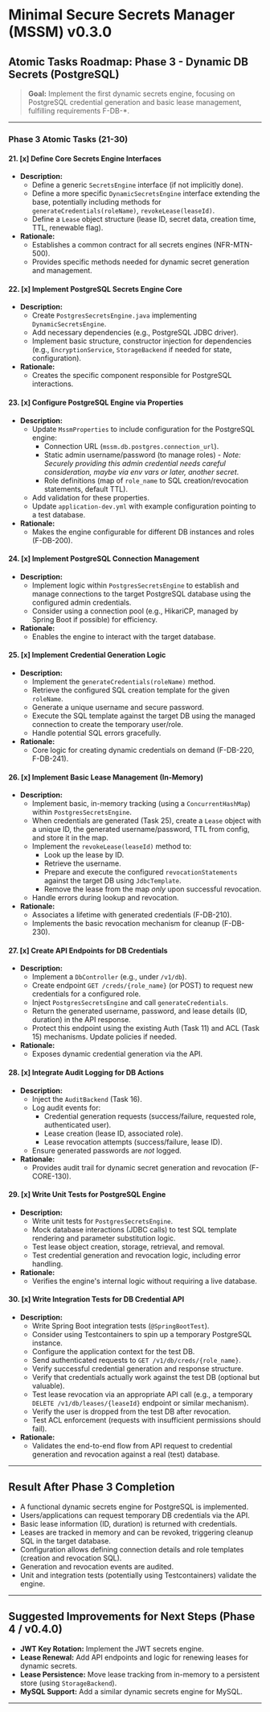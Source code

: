 # Minimal Secure Secrets Manager (MSSM) v0.3.0

## Atomic Tasks Roadmap: Phase 3 - Dynamic DB Secrets (PostgreSQL)

> **Goal:** Implement the first dynamic secrets engine, focusing on PostgreSQL credential generation and basic lease management, fulfilling requirements F-DB-*.

---

### Phase 3 Atomic Tasks (21-30)

#### 21. [x] Define Core Secrets Engine Interfaces
- **Description:**
  - Define a generic `SecretsEngine` interface (if not implicitly done).
  - Define a more specific `DynamicSecretsEngine` interface extending the base, potentially including methods for `generateCredentials(roleName)`, `revokeLease(leaseId)`.
  - Define a `Lease` object structure (lease ID, secret data, creation time, TTL, renewable flag).
- **Rationale:**
  - Establishes a common contract for all secrets engines (NFR-MTN-500).
  - Provides specific methods needed for dynamic secret generation and management.

#### 22. [x] Implement PostgreSQL Secrets Engine Core
- **Description:**
  - Create `PostgresSecretsEngine.java` implementing `DynamicSecretsEngine`.
  - Add necessary dependencies (e.g., PostgreSQL JDBC driver).
  - Implement basic structure, constructor injection for dependencies (e.g., `EncryptionService`, `StorageBackend` if needed for state, configuration).
- **Rationale:**
  - Creates the specific component responsible for PostgreSQL interactions.

#### 23. [x] Configure PostgreSQL Engine via Properties
- **Description:**
  - Update `MssmProperties` to include configuration for the PostgreSQL engine:
    - Connection URL (`mssm.db.postgres.connection_url`).
    - Static admin username/password (to manage roles) - *Note: Securely providing this admin credential needs careful consideration, maybe via env vars or later, another secret*.
    - Role definitions (map of `role_name` to SQL creation/revocation statements, default TTL).
  - Add validation for these properties.
  - Update `application-dev.yml` with example configuration pointing to a test database.
- **Rationale:**
  - Makes the engine configurable for different DB instances and roles (F-DB-200).

#### 24. [x] Implement PostgreSQL Connection Management
- **Description:**
  - Implement logic within `PostgresSecretsEngine` to establish and manage connections to the target PostgreSQL database using the configured admin credentials.
  - Consider using a connection pool (e.g., HikariCP, managed by Spring Boot if possible) for efficiency.
- **Rationale:**
  - Enables the engine to interact with the target database.

#### 25. [x] Implement Credential Generation Logic
- **Description:**
  - Implement the `generateCredentials(roleName)` method.
  - Retrieve the configured SQL creation template for the given `roleName`.
  - Generate a unique username and secure password.
  - Execute the SQL template against the target DB using the managed connection to create the temporary user/role.
  - Handle potential SQL errors gracefully.
- **Rationale:**
  - Core logic for creating dynamic credentials on demand (F-DB-220, F-DB-241).

#### 26. [x] Implement Basic Lease Management (In-Memory)
- **Description:**
  - Implement basic, in-memory tracking (using a `ConcurrentHashMap`) within `PostgresSecretsEngine`.
  - When credentials are generated (Task 25), create a `Lease` object with a unique ID, the generated username/password, TTL from config, and store it in the map.
  - Implement the `revokeLease(leaseId)` method to:
    - Look up the lease by ID.
    - Retrieve the username.
    - Prepare and execute the configured `revocationStatements` against the target DB using `JdbcTemplate`.
    - Remove the lease from the map *only* upon successful revocation.
  - Handle errors during lookup and revocation.
- **Rationale:**
  - Associates a lifetime with generated credentials (F-DB-210).
  - Implements the basic revocation mechanism for cleanup (F-DB-230).

#### 27. [x] Create API Endpoints for DB Credentials
- **Description:**
  - Implement a `DbController` (e.g., under `/v1/db`).
  - Create endpoint `GET /creds/{role_name}` (or POST) to request new credentials for a configured role.
  - Inject `PostgresSecretsEngine` and call `generateCredentials`.
  - Return the generated username, password, and lease details (ID, duration) in the API response.
  - Protect this endpoint using the existing Auth (Task 11) and ACL (Task 15) mechanisms. Update policies if needed.
- **Rationale:**
  - Exposes dynamic credential generation via the API.

#### 28. [x] Integrate Audit Logging for DB Actions
- **Description:**
  - Inject the `AuditBackend` (Task 16).
  - Log audit events for:
    - Credential generation requests (success/failure, requested role, authenticated user).
    - Lease creation (lease ID, associated role).
    - Lease revocation attempts (success/failure, lease ID).
  - Ensure generated passwords are *not* logged.
- **Rationale:**
  - Provides audit trail for dynamic secret generation and revocation (F-CORE-130).

#### 29. [x] Write Unit Tests for PostgreSQL Engine
- **Description:**
  - Write unit tests for `PostgresSecretsEngine`.
  - Mock database interactions (JDBC calls) to test SQL template rendering and parameter substitution logic.
  - Test lease object creation, storage, retrieval, and removal.
  - Test credential generation and revocation logic, including error handling.
- **Rationale:**
  - Verifies the engine's internal logic without requiring a live database.

#### 30. [x] Write Integration Tests for DB Credential API
- **Description:**
  - Write Spring Boot integration tests (`@SpringBootTest`).
  - Consider using Testcontainers to spin up a temporary PostgreSQL instance.
  - Configure the application context for the test DB.
  - Send authenticated requests to `GET /v1/db/creds/{role_name}`.
  - Verify successful credential generation and response structure.
  - Verify that credentials actually work against the test DB (optional but valuable).
  - Test lease revocation via an appropriate API call (e.g., a temporary `DELETE /v1/db/leases/{leaseId}` endpoint or similar mechanism).
  - Verify the user is dropped from the test DB after revocation.
  - Test ACL enforcement (requests with insufficient permissions should fail).
- **Rationale:**
  - Validates the end-to-end flow from API request to credential generation and revocation against a real (test) database.

---

## Result After Phase 3 Completion

- A functional dynamic secrets engine for PostgreSQL is implemented.
- Users/applications can request temporary DB credentials via the API.
- Basic lease information (ID, duration) is returned with credentials.
- Leases are tracked in memory and can be revoked, triggering cleanup SQL in the target database.
- Configuration allows defining connection details and role templates (creation and revocation SQL).
- Generation and revocation events are audited.
- Unit and integration tests (potentially using Testcontainers) validate the engine.

---

## Suggested Improvements for Next Steps (Phase 4 / v0.4.0)

- **JWT Key Rotation:** Implement the JWT secrets engine.
- **Lease Renewal:** Add API endpoints and logic for renewing leases for dynamic secrets.
- **Lease Persistence:** Move lease tracking from in-memory to a persistent store (using `StorageBackend`).
- **MySQL Support:** Add a similar dynamic secrets engine for MySQL.

---